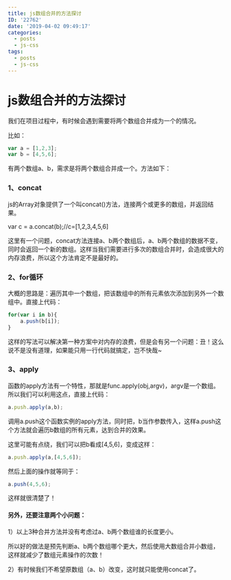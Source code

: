 ```yaml
---
title: js数组合并的方法探讨
ID: '22762'
date: '2019-04-02 09:49:17'
categories:
  - posts
  - js-css
tags:
  - posts
  - js-css
---
```


# js数组合并的方法探讨

我们在项目过程中，有时候会遇到需要将两个数组合并成为一个的情况。

比如：

``` js 
var a = [1,2,3];
var b = [4,5,6]; 
```

有两个数组a、b，需求是将两个数组合并成一个。方法如下：

### 1、concat

js的Array对象提供了一个叫concat()方法，连接两个或更多的数组，并返回结果。

var c = a.concat(b);//c=\[1,2,3,4,5,6\]

这里有一个问题，concat方法连接a、b两个数组后，a、b两个数组的数据不变，同时会返回一个新的数组。这样当我们需要进行多次的数组合并时，会造成很大的内存浪费，所以这个方法肯定不是最好的。

### 2、for循环

大概的思路是：遍历其中一个数组，把该数组中的所有元素依次添加到另外一个数组中。直接上代码：

``` js 
for(var i in b){
    a.push(b[i]);
} 
```

这样的写法可以解决第一种方案中对内存的浪费，但是会有另一个问题：丑！这么说不是没有道理，如果能只用一行代码就搞定，岂不快哉~

### 3、apply

函数的apply方法有一个特性，那就是func.apply(obj,argv)，argv是一个数组。所以我们可以利用这点，直接上代码：

``` js 
a.push.apply(a,b); 
```

调用a.push这个函数实例的apply方法，同时把，b当作参数传入，这样a.push这个方法就会遍历b数组的所有元素，达到合并的效果。

这里可能有点绕，我们可以把b看成\[4,5,6\]，变成这样：

``` js 
a.push.apply(a,[4,5,6]); 
```

然后上面的操作就等同于：

``` js 
a.push(4,5,6); 
```

这样就很清楚了！

#### 另外，还要注意两个小问题：

1）以上3种合并方法并没有考虑过a、b两个数组谁的长度更小。

所以好的做法是预先判断a、b两个数组哪个更大，然后使用大数组合并小数组，这样就减少了数组元素操作的次数！

2）有时候我们不希望原数组（a、b）改变，这时就只能使用concat了。
